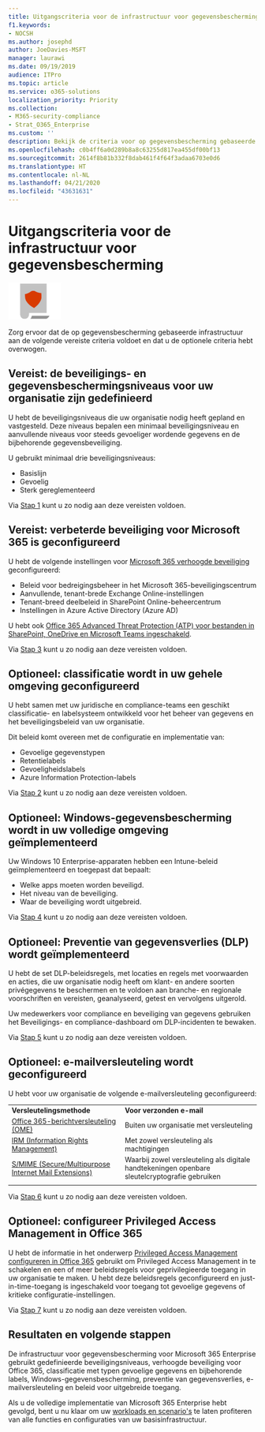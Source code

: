 ```yaml
---
title: Uitgangscriteria voor de infrastructuur voor gegevensbescherming
f1.keywords:
- NOCSH
ms.author: josephd
author: JoeDavies-MSFT
manager: laurawi
ms.date: 09/19/2019
audience: ITPro
ms.topic: article
ms.service: o365-solutions
localization_priority: Priority
ms.collection:
- M365-security-compliance
- Strat_O365_Enterprise
ms.custom: ''
description: Bekijk de criteria voor op gegevensbescherming gebaseerde services en infrastructuur om ervoor te zorgen dat uw configuratie voldoet aan de vereisten van Microsoft 365 Enterprise.
ms.openlocfilehash: c0b4ff6a0d289b8a8c63255d817ea455df00bf13
ms.sourcegitcommit: 2614f8b81b332f8dab461f4f64f3adaa6703e0d6
ms.translationtype: HT
ms.contentlocale: nl-NL
ms.lasthandoff: 04/21/2020
ms.locfileid: "43631631"
---
```

# <a name="information-protection-infrastructure-exit-criteria"></a>Uitgangscriteria voor de infrastructuur voor gegevensbescherming

![Fase 6: gegevensbescherming](../media/deploy-foundation-infrastructure/infoprotection_icon-small.png)

Zorg ervoor dat de op gegevensbescherming gebaseerde infrastructuur aan de volgende vereiste criteria voldoet en dat u de optionele criteria hebt overwogen.

<a name="crit-infoprotect-step1"></a>
## <a name="required-security-and-information-protection-levels-for-your-organization-are-defined"></a>Vereist: de beveiligings- en gegevensbeschermingsniveaus voor uw organisatie zijn gedefinieerd

U hebt de beveiligingsniveaus die uw organisatie nodig heeft gepland en vastgesteld. Deze niveaus bepalen een minimaal beveiligingsniveau en aanvullende niveaus voor steeds gevoeliger wordende gegevens en de bijbehorende gegevensbeveiliging.

U gebruikt minimaal drie beveiligingsniveaus:

- Basislijn
- Gevoelig
- Sterk gereglementeerd

Via [Stap 1](infoprotect-define-sec-infoprotect-levels.md) kunt u zo nodig aan deze vereisten voldoen. 

<a name="crit-infoprotect-step3"></a>
## <a name="required-increased-security-for-microsoft-365-is-configured"></a>Vereist: verbeterde beveiliging voor Microsoft 365 is geconfigureerd

U hebt de volgende instellingen voor [Microsoft 365 verhoogde beveiliging](https://docs.microsoft.com/office365/securitycompliance/tenant-wide-setup-for-increased-security) geconfigureerd:

- Beleid voor bedreigingsbeheer in het Microsoft 365-beveiligingscentrum
- Aanvullende, tenant-brede Exchange Online-instellingen
- Tenant-breed deelbeleid in SharePoint Online-beheercentrum
- Instellingen in Azure Active Directory (Azure AD)

U hebt ook [Office 365 Advanced Threat Protection (ATP) voor bestanden in SharePoint, OneDrive en Microsoft Teams ingeschakeld](https://docs.microsoft.com/office365/securitycompliance/turn-on-atp-for-spo-odb-and-teams).

Via [Stap 3](infoprotect-configure-increased-security-office-365.md) kunt u zo nodig aan deze vereisten voldoen. 

<a name="crit-infoprotect-step2"></a>
## <a name="optional-classification-is-configured-across-your-environment"></a>Optioneel: classificatie wordt in uw gehele omgeving geconfigureerd

U hebt samen met uw juridische en compliance-teams een geschikt classificatie- en labelsysteem ontwikkeld voor het beheer van gegevens en het beveiligingsbeleid van uw organisatie. 

Dit beleid komt overeen met de configuratie en implementatie van:

- Gevoelige gegevenstypen
- Retentielabels
- Gevoeligheidslabels
- Azure Information Protection-labels

Via [Stap 2](infoprotect-configure-classification.md) kunt u zo nodig aan deze vereisten voldoen. 


<a name="crit-infoprotect-step4"></a>
## <a name="optional-windows-information-protection-is-deployed-across-your-environment"></a>Optioneel: Windows-gegevensbescherming wordt in uw volledige omgeving geïmplementeerd

Uw Windows 10 Enterprise-apparaten hebben een Intune-beleid geïmplementeerd en toegepast dat bepaalt:

- Welke apps moeten worden beveiligd.
- Het niveau van de beveiliging.
- Waar de beveiliging wordt uitgebreid.

Via [Stap 4](infoprotect-deploy-windows-information-protection.md) kunt u zo nodig aan deze vereisten voldoen. 

<a name="crit-infoprotect-step5"></a>
## <a name="optional-data-loss-prevention-dlp-is-deployed"></a>Optioneel: Preventie van gegevensverlies (DLP) wordt geïmplementeerd

U hebt de set DLP-beleidsregels, met locaties en regels met voorwaarden en acties, die uw organisatie nodig heeft om klant- en andere soorten privégegevens te beschermen en te voldoen aan branche- en regionale voorschriften en vereisten, geanalyseerd, getest en vervolgens uitgerold.

Uw medewerkers voor compliance en beveiliging van gegevens gebruiken het Beveiligings- en compliance-dashboard om DLP-incidenten te bewaken.

Via [Stap 5](infoprotect-data-loss-prevention.md) kunt u zo nodig aan deze vereisten voldoen. 

<a name="crit-infoprotect-step6"></a>
## <a name="optional-email-encryption-is-configured"></a>Optioneel: e-mailversleuteling wordt geconfigureerd

U hebt voor uw organisatie de volgende e-mailversleuteling geconfigureerd:

|||
|:-------|:-----|
| **Versleutelingsmethode** | **Voor verzonden e-mail** |
| [Office 365-berichtversleuteling (OME)](https://docs.microsoft.com/Office365/SecurityCompliance/ome)  | Buiten uw organisatie met versleuteling |
| [IRM (Information Rights Management)](https://docs.microsoft.com/office365/SecurityCompliance/information-rights-management-in-exchange-online) | Met zowel versleuteling als machtigingen |
| [S/MIME (Secure/Multipurpose Internet Mail Extensions)](https://docs.microsoft.com/Exchange/policy-and-compliance/smime) | Waarbij zowel versleuteling als digitale handtekeningen openbare sleutelcryptografie gebruiken |
|||

Via [Stap 6](infoprotect-email-encryption.md) kunt u zo nodig aan deze vereisten voldoen.

<a name="crit-infoprotect-step7"></a>
## <a name="optional-configure-privileged-access-management-in-office-365"></a>Optioneel: configureer Privileged Access Management in Office 365

U hebt de informatie in het onderwerp [Privileged Access Management configureren in Office 365](https://docs.microsoft.com/office365/securitycompliance/privileged-access-management-configuration) gebruikt om Privileged Access Management in te schakelen en een of meer beleidsregels voor geprivilegieerde toegang in uw organisatie te maken. U hebt deze beleidsregels geconfigureerd en just-in-time-toegang is ingeschakeld voor toegang tot gevoelige gegevens of kritieke configuratie-instellingen.

Via [Stap 7](infoprotect-configure-privileged-access-management.md) kunt u zo nodig aan deze vereisten voldoen. 

## <a name="results-and-next-steps"></a>Resultaten en volgende stappen

De infrastructuur voor gegevensbescherming voor Microsoft 365 Enterprise gebruikt gedefinieerde beveiligingsniveaus, verhoogde beveiliging voor Office 365, classificatie met typen gevoelige gegevens en bijbehorende labels, Windows-gegevensbescherming, preventie van gegevensverlies, e-mailversleuteling en beleid voor uitgebreide toegang.

Als u de volledige implementatie van Microsoft 365 Enterprise hebt gevolgd, bent u nu klaar om uw [workloads en scenario's](deploy-workloads.md) te laten profiteren van alle functies en configuraties van uw basisinfrastructuur.

